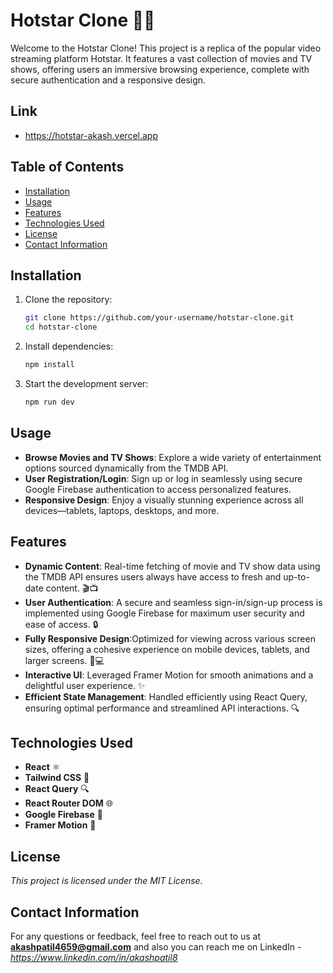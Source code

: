 # Hotstar Clone 🎥✨

Welcome to the Hotstar Clone! This project is a replica of the popular video streaming platform Hotstar. It features a vast collection of movies and TV shows, offering users an immersive browsing experience, complete with secure authentication and a responsive design.

## Link

- https://hotstar-akash.vercel.app

## Table of Contents

- [Installation](#installation)
- [Usage](#usage)
- [Features](#features)
- [Technologies Used](#technologies-used)
- [License](#license)
- [Contact Information](#contact-information)

## Installation

1. Clone the repository:
   ```bash
   git clone https://github.com/your-username/hotstar-clone.git
   cd hotstar-clone
   ```
2. Install dependencies:
   ```bash
   npm install
   ```
3. Start the development server:
   ```bash
   npm run dev
   ```

## Usage

- **Browse Movies and TV Shows**: Explore a wide variety of entertainment options sourced dynamically from the TMDB API.
- **User Registration/Login**: Sign up or log in seamlessly using secure Google Firebase authentication to access personalized features.
- **Responsive Design**: Enjoy a visually stunning experience across all devices—tablets, laptops, desktops, and more.

## Features

- **Dynamic Content**: Real-time fetching of movie and TV show data using the TMDB API ensures users always have access to fresh and up-to-date content. 🎬📺
- **User Authentication**: A secure and seamless sign-in/sign-up process is implemented using Google Firebase for maximum user security and ease of access. 🔒
- **Fully Responsive Design**:Optimized for viewing across various screen sizes, offering a cohesive experience on mobile devices, tablets, and larger screens. 📱💻
- **Interactive UI**: Leveraged Framer Motion for smooth animations and a delightful user experience. ✨
- **Efficient State Management**: Handled efficiently using React Query, ensuring optimal performance and streamlined API interactions. 🔍

## Technologies Used

- **React** ⚛️
- **Tailwind CSS** 🎨
- **React Query** 🔍
- **React Router DOM** 🌐
- **Google Firebase** 🔑
- **Framer Motion** 🎥

## License

_This project is licensed under the MIT License._

## Contact Information

For any questions or feedback, feel free to reach out to us at **akashpatil4659@gmail.com** and also you can reach me on LinkedIn - *https://www.linkedin.com/in/akashpatil8*
